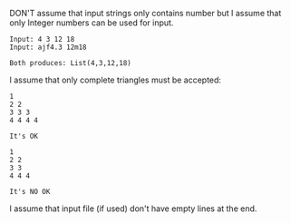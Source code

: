 DON'T assume that input strings only contains number but I assume that only Integer numbers can be used for input.

```
Input: 4 3 12 18
Input: ajf4.3 12m18

Both produces: List(4,3,12,18)
```

I assume that only complete triangles must be accepted:

```
1
2 2
3 3 3
4 4 4 4 

It's OK

1
2 2
3 3
4 4 4

It's NO OK
```

I assume that input file (if used) don't have empty lines at the end.